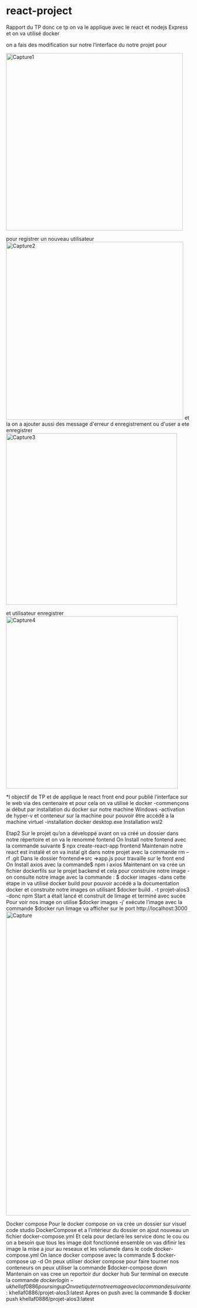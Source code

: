 # react-project


Rapport du TP
donc ce tp on va le applique avec le react et nodejs Express et on va utilisé docker

on a fais des modification sur notre l’interface du notre projet
pour 

<img width="482" alt="Capture1" src="https://user-images.githubusercontent.com/98590213/169669815-4d901f60-f6a4-4703-a909-977178d09ff2.PNG">

pour registrer un nouveau utilisateur 
<img width="483" alt="Capture2" src="https://user-images.githubusercontent.com/98590213/169669820-1f0ef85c-e162-4c75-a0c7-053fc3cee2ba.PNG">
 et la on a ajouter aussi des message d'erreur d enregistrement ou d'user a ete enregistrer
 <img width="466" alt="Capture3" src="https://user-images.githubusercontent.com/98590213/169670017-f850a1ed-4759-494a-8d41-a78dcefac615.PNG">

 et utilisateur enregistrer 
<img width="468" alt="Capture4" src="https://user-images.githubusercontent.com/98590213/169670020-aa003f83-ac0e-45da-bd0e-c4bef10469f4.PNG">

*l objectif de TP et de applique le react front end pour publié l’interface sur le web via des centenaire et pour cela on va utilisé le docker
-commençons ai début par installation du docker sur notre machine Windows 
-activation de hyper-v et conteneur sur la machine pour pouvoir être accédé a la machine virtuel
-installation docker desktop.exe
Installation wsl2

Etap2
Sur le projet qu’on a développé avant on va créé un dossier dans notre répertoire et on va le renommé fontend 
On Install notre fontend avec la commande suivante
$ npx create-react-app frontend
Maintenain notre react est instalé et on va instal git dans notre projet  avec la commande  rm –rf .git
Dans le dossier frontend=>src =>app.js pour travaille sur le front end
On Install axios avec la commande$ npm i axios
Maintenant on va crée un fichier dockerfils sur le projet backend et cela pour construire notre image
-on consulte notre image avec la commande : $ docker images
-dans cette étape in va utilisé docker build pour pouvoir accédé a la documentation docker et construite notre images  on utilisant  $docker build . -t projet-alos3
-donc npm Start a était lancé et construit de limage et terminé avec sucée
Pour voir nos image on utilise $docker images
-j’ exécute l’image avec la commande $docker run limage va afficher sur le port http://localhost:3000
<img width="826" alt="Capture" src="https://user-images.githubusercontent.com/98590213/169669829-4959fa3e-420e-4acf-8bc8-ae8f64a19c03.PNG">

Docker compose
Pour le docker compose on va crée un dossier sur visuel code studio DockerCompose et a l’intérieur du dossier on ajout nouveau un fichier docker-compose.yml 
Et cela pour declaré les service donc le cou ou on a besoin que tous les image doit fonctionné ensemble on vas difinir les image la mise a jour au reseaux et les volumele dans le code docker-compose.yml
On lance docker compose avec la commande $ docker-compose up -d
On peux utiliser docker compose pour faire tourner nos conteneurs on peux utiliser la commande $docker-compose down
Mantenain on vas cree un reportoir dur docker hub 
Sur terminal on execute la commande $docker login -u khellaf0886 pour singup
On va etiquter notre emage avecla commande suivante :$ khellaf0886/projet-alos3:latest
Apres on push avec la commande $ docker push khellaf0886/projet-alos3:latest

